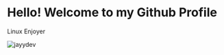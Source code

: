 # Hello! Welcome to my Github Profile
<p>Linux Enjoyer</p>
<!--
**Jayy-Dev/Jayy-Dev** is a ✨ _special_ ✨ repository because its `README.md` (this file) appears on your GitHub profile.

<p align="left"><img src="https://github-readme-stats.vercel.app/api/top-langs?username=Jayy-Dev&show_icons=true&theme=tokyonight&title_color=1c71d8&text_color=2ec27e&locale=en&layout=compact" alt="jayydev" /></p>

<p align="right">&nbsp;<img src="https://github-readme-stats.vercel.app/api?username=Jayy-Dev&show_icons=true&theme=tokyonight&title_color=1c71d8&text_color=2ec27e&locale=en" alt="jayydev" /></p>
-->

<p><img align="center" src="https://github-readme-streak-stats.herokuapp.com/?user=Jayy-Dev&theme=tokyonight" alt="jayydev" /></p>

